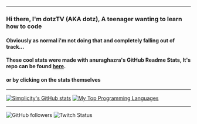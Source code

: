 ----------------------------------------------------------------------------

### Hi there, I'm dotzTV (AKA dotz), A teenager wanting to learn how to code
#### Obviously as normal i'm not doing that and completely falling out of track...

#### These cool stats were made with anuraghazra's GitHub Readme Stats, It's repo can be found [here](https://github.com/anuraghazra/github-readme-stats).
#### or by clicking on the stats themselves
----------------------------------------------------------------------------

[![Simplicity's GitHub stats](https://github-readme-stats.vercel.app/api?username=dotzTV&theme=midnight-purple&hide=prs,issues&count_private=true&show_icons=true&include_all_commits=true)](https://github.com/anuraghazra/github-readme-stats)
[![My Top Programming Languages](https://github-readme-stats.vercel.app/api/top-langs/?username=dotzTV&theme=midnight-purple&layout=compact&hide-title=true)](https://github.com/anuraghazra/github-readme-stats)
 
---------------------------------------------------------------------------
![GitHub followers](https://img.shields.io/github/followers/dotztv?color=i&style=for-the-badge)
![Twitch Status](https://img.shields.io/twitch/status/tvdotz?style=for-the-badge)
